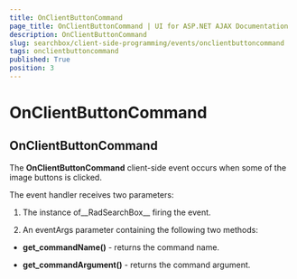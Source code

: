 ```yaml
---
title: OnClientButtonCommand
page_title: OnClientButtonCommand | UI for ASP.NET AJAX Documentation
description: OnClientButtonCommand
slug: searchbox/client-side-programming/events/onclientbuttoncommand
tags: onclientbuttoncommand
published: True
position: 3
---
```


# OnClientButtonCommand



## OnClientButtonCommand

The __OnClientButtonCommand__ client-side event occurs when some of the image buttons is clicked.

The event handler receives two parameters:

1. The instance of__RadSearchBox__ firing the event.

1. An eventArgs parameter containing the following two methods:

* __get_commandName()__ - returns the command name.

* __get_commandArgument()__ - returns the command argument.

